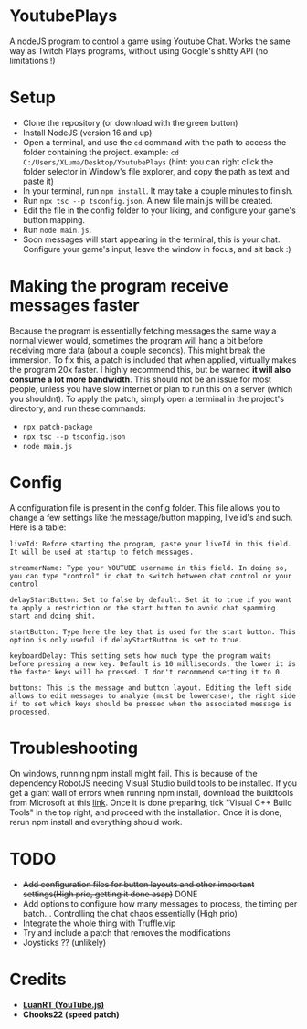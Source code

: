 # YoutubePlays
A nodeJS program to control a game using Youtube Chat. Works the same way as Twitch Plays programs, without using Google's shitty API (no limitations !)

# Setup
- Clone the repository (or download with the green button)
- Install NodeJS (version 16 and up)
- Open a terminal, and use the `cd` command with the path to access the folder containing the project. example: `cd C:/Users/XLuma/Desktop/YoutubePlays` (hint: you can right click the folder selector in Window's file explorer, and copy the path as text and paste it)
- In your terminal, run `npm install`. It may take a couple minutes to finish.
- Run `npx tsc --p tsconfig.json`. A new file main.js will be created.
- Edit the file in the config folder to your liking, and configure your game's button mapping.
- Run `node main.js`.
- Soon messages will start appearing in the terminal, this is your chat. Configure your game's input, leave the window in focus, and sit back :)

# Making the program receive messages faster
Because the program is essentially fetching messages the same way a normal viewer would, sometimes the program will hang a bit before receiving more data (about a couple seconds). This might break the immersion. To fix this, a patch is included that when applied, virtually makes the program 20x faster. I highly recommend this, but be warned **it will also consume a lot more bandwidth**. This should not be an issue for most people, unless you have slow internet or plan to run this on a server (which you shouldnt). To apply the patch, simply open a terminal in the project's directory, and run these commands:
- `npx patch-package`
- `npx tsc --p tsconfig.json`
- `node main.js`

# Config
A configuration file is present in the config folder. This file allows you to change a few settings like the message/button mapping, live id's and such. Here is a table: 
```
liveId: Before starting the program, paste your liveId in this field. It will be used at startup to fetch messages.

streamerName: Type your YOUTUBE username in this field. In doing so, you can type "control" in chat to switch between chat control or your control

delayStartButton: Set to false by default. Set it to true if you want to apply a restriction on the start button to avoid chat spamming start and doing shit.

startButton: Type here the key that is used for the start button. This option is only useful if delayStartButton is set to true.

keyboardDelay: This setting sets how much type the program waits before pressing a new key. Default is 10 milliseconds, the lower it is the faster keys will be pressed. I don't recommend setting it to 0.

buttons: This is the message and button layout. Editing the left side allows to edit messages to analyze (must be lowercase), the right side if to set which keys should be pressed when the associated message is processed.
```

# Troubleshooting
On windows, running npm install might fail. This is because of the dependency RobotJS needing Visual Studio build tools to be installed. If you get a giant wall of errors when running npm install, download the buildtools from Microsoft at this [link]. Once it is done preparing, tick "Visual C++ Build Tools" in the top right, and proceed with the installation. Once it is done, rerun npm install and everything should work.


# TODO
- ~~Add configuration files for button layouts and other important settings(High prio, getting it done asap)~~ DONE
- Add options to configure how many messages to process, the timing per batch... Controlling the chat chaos essentially (High prio)
- Integrate the whole thing with Truffle.vip
- Try and include a patch that removes the modifications
- Joysticks ?? (unlikely)

# Credits
* [**LuanRT (YouTube.js)**][YouTube.js]
* **Chooks22 (speed patch)**

[YouTube.js]: https://github.com/LuanRT/YouTube.js
[link]: https://aka.ms/vs/15/release/vs_buildtools.exe
